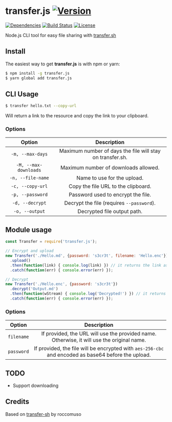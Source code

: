 # transfer.js [![Version](https://img.shields.io/npm/v/transfer.js.svg)](https://www.npmjs.com/package/transfer.js)

[![Dependencies](https://david-dm.org/ObserverOfTime/transfer.js.svg)](https://david-dm.org/ObserverOfTime/transfer.js)
[![Build Status](https://travis-ci.org/ObserverOfTime/transfer.js.svg?branch=)](https://travis-ci.org/ObserverOfTime/transfer.js)
[![License](https://img.shields.io/badge/license-ISC-blue.svg)](./LICENSE)

Node.js CLI tool for easy file sharing with [transfer.sh](https://transfer.sh)

## Install

The easiest way to get **transfer.js** is with npm or yarn:

```sh
$ npm install -g transfer.js
$ yarn global add transfer.js
```

## CLI Usage

```sh
$ transfer hello.txt --copy-url
```

Will return a link to the resource and copy the link to your clipboard.

### Options

|        Option         |                        Description                        |
| :-------------------: | :-------------------------------------------------------: |
|   `-m, --max-days`    | Maximum number of days the file will stay on transfer.sh. |
| `-M, --max-downloads` |           Maximum number of downloads allowed.            |
|   `-n, --file-name`   |                Name to use for the upload.                |
|   `-c, --copy-url`    |            Copy the file URL to the clipboard.            |
|   `-p, --password`    |            Password used to encrypt the file.             |
|    `-d, --decrypt`    |         Decrypt the file (requires `--password`).         |
|    `-o, --output`     |                Decrypted file output path.                |

## Module usage

```javascript
const Transfer = require('transfer.js');

// Encrypt and upload
new Transfer('./Hello.md', {password: 's3cr3t', filename: 'Hello.enc'})
  .upload()
  .then(function(link) { console.log(link) }) // it returns the link as a string
  .catch(function(err) { console.error(err) });

// Decrypt
new Transfer('./Hello.enc', {password: 's3cr3t'})
  .decrypt('Output.md')
  .then(function(wStream) { console.log('Decrypted!') }) // it returns a writableStream
  .catch(function(err) { console.error(err) });

```

### Options

|   Option   |                         Description                          |
| :--------: | :----------------------------------------------------------: |
| `filename` | If provided, the URL will use the provided name.<br>Otherwise, it will use the original name. |
| `password` | If provided, the file will be encrypted with `aes-256-cbc`<br>and encoded as base64 before the upload. |

## TODO

- Support downloading

## Credits

Based on [transfer-sh](https://github.com/roccomuso/transfer-sh) by roccomuso

